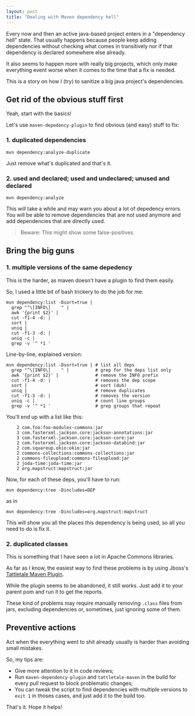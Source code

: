 ```yaml
---
layout: post
title: "Dealing with Maven dependency hell"
---
```


Every now and then an active java-based project enters in a
"dependency hell" state. That usually happens because people keep adding
dependencies without checking what comes in transitively nor if that
dependency is declared somewhere else already.

It also seems to happen more with really big projects, which only make
everything event worse when it comes to the time that a fix is needed.

This is a story on how I (try) to sanitize a big java project's dependencies.

## Get rid of the obvious stuff first

Yeah, start with the basics!

Let's use `maven-depedency-plugin` to find obvious (and easy) stuff to fix:


### 1. duplicated dependencies

```console
mvn dependency:analyze-duplicate
```

Just remove what's duplicated and that's it.

### 2. used and declared; used and undeclared; unused and declared

```console
mvn dependency:analyze
```

This will take a while and may warn you about a lot of depedency errors.
You will be able to remove dependencies that are not used anymore and
add dependencies that are directly used.

> Beware: This might show some false-positives.

## Bring the big guns

### 1. multiple versions of the same depedency

This is the harder, as maven doesn't have a plugin to find them easily.

So, I used a little bit of bash trickery to do the job for me:

```console
mvn dependency:list -Dsort=true |
  grep "^\[INFO\]    " |
  awk '{print $2}' |
  cut -f1-4 -d: |
  sort |
  uniq |
  cut -f1-3 -d: |
  uniq -c |
  grep -v '^ *1 '
```

Line-by-line, explained version:

```console
mvn dependency:list -Dsort=true | # list all deps
  grep "^\[INFO\]    " |          # grep for the deps list only
  awk '{print $2}' |              # remove the INFO prefix
  cut -f1-4 -d: |                 # removes the dep scope
  sort |                          # sort (duh)
  uniq |                          # remove duplicates
  cut -f1-3 -d: |                 # removes the version
  uniq -c |                       # count line groups
  grep -v '^ *1 '                 # grep groups that repeat
```


You'll end up with a list like this:

```
    2 com.foo:foo-modules-commons:jar
    3 com.fasterxml.jackson.core:jackson-annotations:jar
    3 com.fasterxml.jackson.core:jackson-core:jar
    2 com.fasterxml.jackson.core:jackson-databind:jar
    2 com.squareup.okio:okio:jar
    2 commons-collections:commons-collections:jar
    2 commons-fileupload:commons-fileupload:jar
    2 joda-time:joda-time:jar
    2 org.mapstruct:mapstruct:jar
```

Now, for each of these deps, you'll have to run:

```console
mvn dependency:tree -Dincludes=DEP
```

as in

```console
mvn dependency:tree -Dincludes=org.mapstruct:mapstruct
```

This will show you all the places this dependency is being used, so all you
need to do is fix it.

### 2. duplicated classes

This is something that I have seen a lot in Apache Commons libraries.

As far as I know, the easiest way to find these problems is by using Jboss's
[Tattletale Maven Plugin](http://docs.jboss.org/tattletale/userguide/1.2/en-US/html/maven.html).

While the plugin seems to be abandoned, it still works. Just add it to your
parent pom and run it to get the reports.

These kind of problems may require manually removing `.class` files from jars,
excluding dependencies or, sometimes, just ignoring some of them.

## Preventive actions

Act when the everything went to shit already usually is harder than
avoiding small mistakes.

So, my tips are:

- Give more attention to it in code reviews;
- Run `maven-dependency-plugin` and `tattletale-maven` in the build for
every pull request to block problematic changes;
- You can tweak the script to find dependencies with multiple versions to
`exit 1` in thoses cases, and just add it to the build too.

That's it. Hope it helps!
